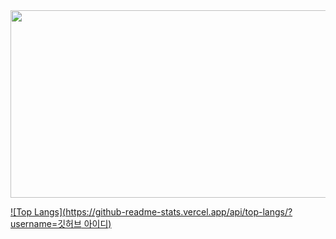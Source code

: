 
<a href="https://github.com/devxb/gitanimals">
<img
  src="https://render.gitanimals.org/farms/richard3251"
  width="600"
  height="300"
/>
</a>

[![Top Langs](https://github-readme-stats.vercel.app/api/top-langs/?username=깃허브 아이디)](https://github.com/anuraghazra/github-readme-stats)
